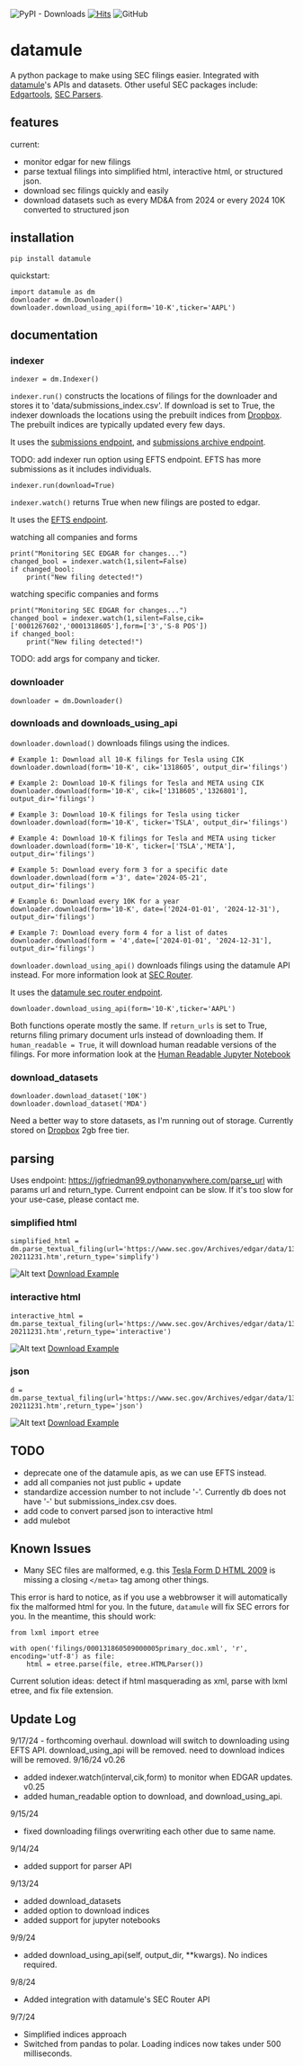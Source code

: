 ![PyPI - Downloads](https://img.shields.io/pypi/dm/datamule)
[![Hits](https://hits.seeyoufarm.com/api/count/incr/badge.svg?url=https%3A%2F%2Fgithub.com%2Fjohn-friedman%2Fdatamule-python&count_bg=%2379C83D&title_bg=%23555555&icon=&icon_color=%23E7E7E7&title=hits&edge_flat=false)](https://hits.seeyoufarm.com)
![GitHub](https://img.shields.io/github/stars/john-friedman/datamule-python)

# datamule
A python package to make using SEC filings easier. Integrated with [datamule](https://datamule.xyz/)'s APIs and datasets. Other useful SEC packages include:
[Edgartools](https://github.com/dgunning/edgartools), [SEC Parsers](https://github.com/john-friedman/SEC-Parsers).

## features
current:
* monitor edgar for new filings
* parse textual filings into simplified html, interactive html, or structured json.
* download sec filings quickly and easily
* download datasets such as every MD&A from 2024 or every 2024 10K converted to structured json


## installation
```
pip install datamule
```

quickstart:
```
import datamule as dm
downloader = dm.Downloader()
downloader.download_using_api(form='10-K',ticker='AAPL')
```

## documentation

### indexer

```
indexer = dm.Indexer()
```

`indexer.run()` constructs the locations of filings for the downloader and stores it to 'data/submissions_index.csv'. If download is set to True, the indexer downloads the locations using the prebuilt indices from [Dropbox](https://www.dropbox.com/scl/fo/jynojrpcyieyjfnpemahu/ABH9mAX9plfuAC8iVB_jjzk?rlkey=627rs7sed61vl7natwxon1vko&st=q3l17wgf&dl=0). The prebuilt indices are typically updated every few days.

It uses the [submissions endpoint](https://data.sec.gov/submissions/CIK0001318605.json), and [submissions archive endpoint](https://data.sec.gov/submissions/CIK0001318605-submissions-001.json).

TODO: add indexer run option using EFTS endpoint. EFTS has more submissions as it includes individuals.

```
indexer.run(download=True)
```

`indexer.watch()` returns True when new filings are posted to edgar. 

It uses the [EFTS endpoint](https://efts.sec.gov/LATEST/search-index?forms=-0&startdt=2024-09-16&enddt=2024-09-17&ciks=0001267602).

watching all companies and forms
```
print("Monitoring SEC EDGAR for changes...")
changed_bool = indexer.watch(1,silent=False)
if changed_bool:
    print("New filing detected!")
```

watching specific companies and forms
```
print("Monitoring SEC EDGAR for changes...")
changed_bool = indexer.watch(1,silent=False,cik=['0001267602','0001318605'],form=['3','S-8 POS'])
if changed_bool:
    print("New filing detected!")
```

TODO: add args for company and ticker.

### downloader

```
downloader = dm.Downloader()
```

### downloads and downloads_using_api 

`downloader.download()` downloads filings using the indices.

```
# Example 1: Download all 10-K filings for Tesla using CIK
downloader.download(form='10-K', cik='1318605', output_dir='filings')

# Example 2: Download 10-K filings for Tesla and META using CIK
downloader.download(form='10-K', cik=['1318605','1326801'], output_dir='filings')

# Example 3: Download 10-K filings for Tesla using ticker
downloader.download(form='10-K', ticker='TSLA', output_dir='filings')

# Example 4: Download 10-K filings for Tesla and META using ticker
downloader.download(form='10-K', ticker=['TSLA','META'], output_dir='filings')

# Example 5: Download every form 3 for a specific date
downloader.download(form ='3', date='2024-05-21', output_dir='filings')

# Example 6: Download every 10K for a year
downloader.download(form='10-K', date=('2024-01-01', '2024-12-31'), output_dir='filings')

# Example 7: Download every form 4 for a list of dates
downloader.download(form = '4',date=['2024-01-01', '2024-12-31'], output_dir='filings')
```

`downloader.download_using_api()` downloads filings using the datamule API instead. For more information look at [SEC Router](https://medium.com/@jgfriedman99/sec-router-05a2308b24ce).

It uses the [datamule sec router endpoint](https://api.datamule.xyz/submissions?date_range=2023-01-01,2023-12-31).

```
downloader.download_using_api(form='10-K',ticker='AAPL')
```

Both functions operate mostly the same. If `return_urls` is set to True, returns filing primary document urls instead of downloading them. If `human_readable = True`, it will download human readable versions of the filings. For more information look at the [Human Readable Jupyter Notebook](https://github.com/john-friedman/datamule-python/blob/main/examples/human_readable.ipynb)

### download_datasets
```
downloader.download_dataset('10K')
downloader.download_dataset('MDA')
```

Need a better way to store datasets, as I'm running out of storage. Currently stored on [Dropbox](https://www.dropbox.com/scl/fo/byxiish8jmdtj4zitxfjn/AAaiwwuyaYp_zRfFyqfBUS8?rlkey=sx7g5uxrz4dn35c593584ztds&st=yohhlwfx&dl=0) 2gb free tier.


## parsing
Uses endpoint: https://jgfriedman99.pythonanywhere.com/parse_url with params url and return_type. Current endpoint can be slow. If it's too slow for your use-case, please contact me.

### simplified html
```
simplified_html = dm.parse_textual_filing(url='https://www.sec.gov/Archives/edgar/data/1318605/000095017022000796/tsla-20211231.htm',return_type='simplify')
```
![Alt text](https://raw.githubusercontent.com/john-friedman/datamule-python/main/static/simplify.png "Optional title")
[Download Example](https://github.com/john-friedman/datamule-python/blob/main/static/appl_simplify.htm)


### interactive html
```
interactive_html = dm.parse_textual_filing(url='https://www.sec.gov/Archives/edgar/data/1318605/000095017022000796/tsla-20211231.htm',return_type='interactive')
```


![Alt text](https://raw.githubusercontent.com/john-friedman/datamule-python/main/static/interactive.png "Optional title")
[Download Example](https://github.com/john-friedman/datamule-python/blob/main/static/appl_interactive.htm)

### json
```
d = dm.parse_textual_filing(url='https://www.sec.gov/Archives/edgar/data/1318605/000095017022000796/tsla-20211231.htm',return_type='json')
```

![Alt text](https://raw.githubusercontent.com/john-friedman/datamule-python/main/static/json.png "Optional title")
[Download Example](https://github.com/john-friedman/datamule-python/blob/main/static/appl_json.json)


## TODO
* deprecate one of the datamule apis, as we can use EFTS instead.
* add all companies not just public + update
* standardize accession number to not include '-'. Currently db does not have '-' but submissions_index.csv does.
* add code to convert parsed json to interactive html
* add mulebot

## Known Issues
* Many SEC files are malformed, e.g. this [Tesla Form D HTML 2009](https://www.sec.gov/Archives/edgar/data/1318605/000131860509000004/xslFormDX01/primary_doc.xml) is missing a closing `</meta>` tag among other things.

This error is hard to notice, as if you use a webbrowser it will automatically fix the malformed html for you. In the future, `datamule` will fix SEC errors for you. In the meantime, this should work:
```
from lxml import etree

with open('filings/000131860509000005primary_doc.xml', 'r', encoding='utf-8') as file:
    html = etree.parse(file, etree.HTMLParser())
```

Current solution ideas: detect if html masquerading as xml, parse with lxml etree, and fix file extension.


## Update Log
9/17/24 - forthcoming overhaul. download will switch to downloading using EFTS API. download_using_api will be removed. need to download indices will be removed.
9/16/24
v0.26
* added indexer.watch(interval,cik,form) to monitor when EDGAR updates.
v0.25
* added human_readable option to download, and download_using_api.

9/15/24
* fixed downloading filings overwriting each other due to same name.

9/14/24
* added support for parser API

9/13/24
* added download_datasets
* added option to download indices
* added support for jupyter notebooks

9/9/24
* added download_using_api(self, output_dir, **kwargs). No indices required.

9/8/24
* Added integration with datamule's SEC Router API

9/7/24
* Simplified indices approach
* Switched from pandas to polar. Loading indices now takes under 500 milliseconds.
